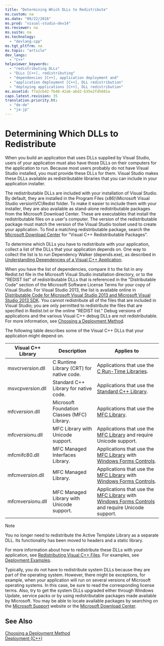 ```yaml
---
title: "Determining Which DLLs to Redistribute"
ms.custom: na
ms.date: "09/22/2016"
ms.prod: "visual-studio-dev14"
ms.reviewer: na
ms.suite: na
ms.technology: 
  - "devlang-cpp"
ms.tgt_pltfrm: na
ms.topic: "article"
dev_langs: 
  - "C++"
helpviewer_keywords: 
  - "redistributing DLLs"
  - "DLLs [C++], redistributing"
  - "dependencies [C++], application deployment and"
  - "application deployment [C++], DLL redistribution"
  - "deploying applications [C++], DLL redistribution"
ms.assetid: f7a2cb42-fb48-42ab-abd2-b35e2fd5601a
caps.latest.revision: 35
translation.priority.ht: 
  - "de-de"
  - "ja-jp"
---
```

# Determining Which DLLs to Redistribute
When you build an application that uses DLLs supplied by Visual Studio, users of your application must also have those DLLs on their computers for the application to run. Because most users probably do not have Visual Studio installed, you must provide these DLLs for them. Visual Studio makes these DLLs available as redistributable libraries that you can include in your application installer.  
  
 The redistributable DLLs are included with your installation of Visual Studio. By default, they are installed in the Program Files (x86)\Microsoft Visual Studio version\VC\Redist folder. To make it easier to include them with your installer, they are also available as stand-alone redistributable packages from the Microsoft Download Center. These are executables that install the redistributable files on a user's computer. The version of the redistributable package must match the version of the Visual Studio toolset used to create your application. To find a matching redistributable package, search the [Microsoft Download Center](http://go.microsoft.com/fwlink/p/?LinkId=158431) for "Visual C++ Redistributable Packages".  
  
 To determine which DLLs you have to redistribute with your application, collect a list of the DLLs that your application depends on. One way to collect the list is to run Dependency Walker (depends.exe), as described in [Understanding Dependencies of a Visual C++ Application](../VS_csharp/understanding-the-dependencies-of-a-visual-c---application.md).  
  
 When you have the list of dependencies, compare it to the list in any Redist.txt file in the Microsoft Visual Studio installation directory, or to the "REDIST list" of redistributable DLLs that is referenced in the "Distributable Code" section of the Microsoft Software License Terms for your copy of Visual Studio. For Visual Studio 2013, the list is available online in [Distributable Code for Microsoft Visual Studio 2013 and Microsoft Visual Studio 2013 SDK](http://go.microsoft.com/fwlink/p/?LinkId=313603). You cannot redistribute all of the files that are included in Visual Studio; you are only permitted to redistribute the files that are specified in Redist.txt or the online "REDIST list." Debug versions of applications and the various Visual C++ debug DLLs are not redistributable. For more information, see [Choosing a Deployment Method](../VS_csharp/choosing-a-deployment-method.md).  
  
 The following table describes some of the Visual C++ DLLs that your application might depend on.  
  
|Visual C++ Library|Description|Applies to|  
|--------------------------|-----------------|----------------|  
|msvcr*version*.dll|C Runtime Library (CRT) for native code.|Applications that use the [C Run-Time Libraries](../VS_csharp/crt-library-features.md).|  
|msvcp*version*.dll|Standard C++ Library for native code.|Applications that use the [Standard C++ Library](../VS_csharp/c---standard-library-reference.md).|  
|mfc*version*.dll|Microsoft Foundation Classes (MFC) Library.|Applications that use the [MFC Library](../VS_csharp/mfc-desktop-applications.md).|  
|mfc*version*u.dll|MFC Library with Unicode support.|Applications that use the [MFC Library](../VS_csharp/mfc-desktop-applications.md) and require Unicode support.|  
|mfcmifc80.dll|MFC Managed Interfaces Library.|Applications that use the [MFC Library](../VS_csharp/mfc-desktop-applications.md) with [Windows Forms Controls](assetId:///f050de8f-4ebd-4042-94b8-edf9a1dbd52a).|  
|mfcm*version*.dll|MFC Managed Library.|Applications that use the [MFC Library](../VS_csharp/mfc-desktop-applications.md) with [Windows Forms Controls](assetId:///f050de8f-4ebd-4042-94b8-edf9a1dbd52a).|  
|mfcm*version*u.dll|MFC Managed Library with Unicode support.|Applications that use the [MFC Library](../VS_csharp/mfc-desktop-applications.md) with [Windows Forms Controls](assetId:///f050de8f-4ebd-4042-94b8-edf9a1dbd52a) and require Unicode support.|  
  
> [!NOTE]
>  You no longer need to redistribute the Active Template Library as a separate DLL. Its functionality has been moved to headers and a static library.  
  
 For more information about how to redistribute these DLLs with your application, see [Redistributing Visual C++ Files](../VS_csharp/redistributing-visual-c---files.md). For examples, see [Deployment Examples](../VS_csharp/deployment-examples.md).  
  
 Typically, you do not have to redistribute system DLLs because they are part of the operating system. However, there might be exceptions, for example, when your application will run on several versions of Microsoft operating systems. In this case, be sure to read the corresponding license terms. Also, try to get the system DLLs upgraded either through Windows Update, service packs or by using redistributable packages made available by Microsoft. You may be able to locate available packages by searching on the [Microsoft Support](http://support.microsoft.com/) website or the [Microsoft Download Center](http://go.microsoft.com/fwlink/p/?LinkId=158431).  
  
## See Also  
 [Choosing a Deployment Method](../VS_csharp/choosing-a-deployment-method.md)   
 [Deployment (C++)](../VS_csharp/deploying-native-desktop-applications--visual-c---.md)